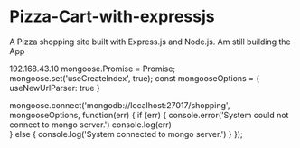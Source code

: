 # Pizza-Cart-with-expressjs
A Pizza shopping site built with Express.js and Node.js.
Am still building the App

192.168.43.10
mongoose.Promise = Promise;
mongoose.set('useCreateIndex', true);
const mongooseOptions = {  useNewUrlParser: true }

mongoose.connect('mongodb://localhost:27017/shopping', mongooseOptions, function(err) {
    if (err) {
        console.error('System could not connect to mongo server.')
        console.log(err)     
    } else {
        console.log('System connected to mongo server.')
    } 
});
